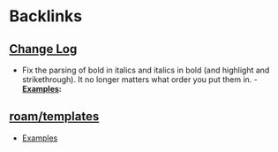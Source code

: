 
# Backlinks
## [Change Log](<Change Log.md>)
- Fix the parsing of bold in italics and italics in bold (and highlight and strikethrough). It no longer matters what order you put them in.
            - **[Examples](<Examples.md>):**

## [roam/templates](<roam/templates.md>)
- [Examples](<Examples.md>)

